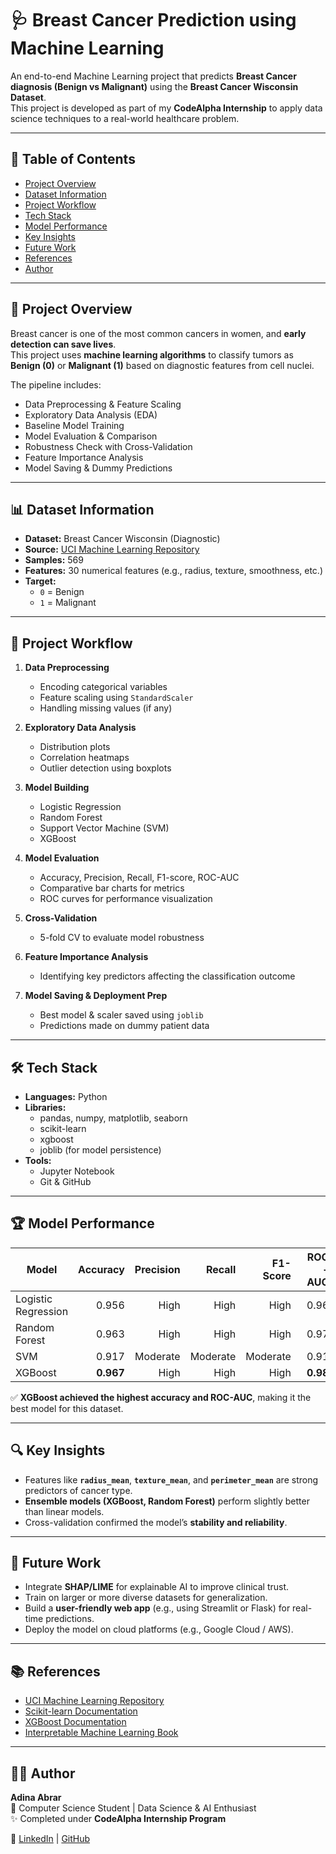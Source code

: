 # 🩺 Breast Cancer Prediction using Machine Learning

An end-to-end Machine Learning project that predicts **Breast Cancer diagnosis (Benign vs Malignant)** using the **Breast Cancer Wisconsin Dataset**.  
This project is developed as part of my **CodeAlpha Internship** to apply data science techniques to a real-world healthcare problem.

---

## 📌 Table of Contents

- [Project Overview](#-project-overview)
- [Dataset Information](#-dataset-information)
- [Project Workflow](#-project-workflow)
- [Tech Stack](#-tech-stack)
- [Model Performance](#-model-performance)
- [Key Insights](#-key-insights)
- [Future Work](#-future-work)
- [References](#-references)
- [Author](#-author)

---

## 🧠 Project Overview

Breast cancer is one of the most common cancers in women, and **early detection can save lives**.  
This project uses **machine learning algorithms** to classify tumors as **Benign (0)** or **Malignant (1)** based on diagnostic features from cell nuclei.

The pipeline includes:
- Data Preprocessing & Feature Scaling  
- Exploratory Data Analysis (EDA)  
- Baseline Model Training  
- Model Evaluation & Comparison  
- Robustness Check with Cross-Validation  
- Feature Importance Analysis  
- Model Saving & Dummy Predictions

---

## 📊 Dataset Information

- **Dataset:** Breast Cancer Wisconsin (Diagnostic)  
- **Source:** [UCI Machine Learning Repository](https://archive.ics.uci.edu/ml/datasets/Breast+Cancer+Wisconsin+(Diagnostic))  
- **Samples:** 569  
- **Features:** 30 numerical features (e.g., radius, texture, smoothness, etc.)  
- **Target:**  
  - `0` = Benign  
  - `1` = Malignant

---

## 🚀 Project Workflow

1. **Data Preprocessing**
   - Encoding categorical variables  
   - Feature scaling using `StandardScaler`  
   - Handling missing values (if any)  

2. **Exploratory Data Analysis**
   - Distribution plots  
   - Correlation heatmaps  
   - Outlier detection using boxplots  

3. **Model Building**
   - Logistic Regression  
   - Random Forest  
   - Support Vector Machine (SVM)  
   - XGBoost  

4. **Model Evaluation**
   - Accuracy, Precision, Recall, F1-score, ROC-AUC  
   - Comparative bar charts for metrics  
   - ROC curves for performance visualization  

5. **Cross-Validation**
   - 5-fold CV to evaluate model robustness  

6. **Feature Importance Analysis**
   - Identifying key predictors affecting the classification outcome  

7. **Model Saving & Deployment Prep**
   - Best model & scaler saved using `joblib`  
   - Predictions made on dummy patient data

---

## 🛠 Tech Stack

- **Languages:** Python  
- **Libraries:**  
  - pandas, numpy, matplotlib, seaborn  
  - scikit-learn  
  - xgboost  
  - joblib (for model persistence)  
- **Tools:**  
  - Jupyter Notebook  
  - Git & GitHub

---

## 🏆 Model Performance

| Model                | Accuracy | Precision | Recall | F1-Score | ROC-AUC |
|-----------------------|---------:|----------:|-------:|---------:|--------:|
| Logistic Regression   | 0.956    | High      | High   | High     | 0.96    |
| Random Forest         | 0.963    | High      | High   | High     | 0.97    |
| SVM                   | 0.917    | Moderate  | Moderate | Moderate | 0.91  |
| XGBoost               | **0.967**| High      | High   | High     | **0.98** |

✅ **XGBoost achieved the highest accuracy and ROC-AUC**, making it the best model for this dataset.

---

## 🔍 Key Insights

- Features like **`radius_mean`**, **`texture_mean`**, and **`perimeter_mean`** are strong predictors of cancer type.  
- **Ensemble models (XGBoost, Random Forest)** perform slightly better than linear models.  
- Cross-validation confirmed the model’s **stability and reliability**.

---

## 🌱 Future Work

- Integrate **SHAP/LIME** for explainable AI to improve clinical trust.  
- Train on larger or more diverse datasets for generalization.  
- Build a **user-friendly web app** (e.g., using Streamlit or Flask) for real-time predictions.  
- Deploy the model on cloud platforms (e.g., Google Cloud / AWS).

---

## 📚 References

- [UCI Machine Learning Repository](https://archive.ics.uci.edu/)  
- [Scikit-learn Documentation](https://scikit-learn.org/stable/documentation.html)  
- [XGBoost Documentation](https://xgboost.readthedocs.io/en/stable/)  
- [Interpretable Machine Learning Book](https://christophm.github.io/interpretable-ml-book/)

---

## 👩‍💻 Author

**Adina Abrar**  
📍 Computer Science Student | Data Science & AI Enthusiast  
✨ Completed under **CodeAlpha Internship Program**  

🔗 [LinkedIn](https://www.linkedin.com/in/adina-abrar/) | [GitHub](https://github.com/Adina-Abrar)
